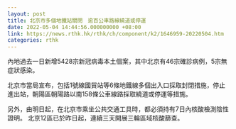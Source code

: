 ```yaml
---
layout: post
title: 北京市多個地鐵站關閉　逾百公車路線繞道或停運
date: 2022-05-04 14:44:56.000000000 +08:00
link: https://news.rthk.hk/rthk/ch/component/k2/1646959-20220504.htm
categories: rthk
---
```


內地過去一日新增5428宗新冠病毒本土個案，其中北京有46宗確診病例，5宗無症狀感染。

北京市當局宣布，包括1號線國貿站等6條地鐵線多個出入口採取封閉措施，停止進出站，朝陽區朝陽路以南158條公車線路採取繞道或停運等措施。

另外，由明日起，在北京市乘坐公共交通工具時，都必須持有7日內核酸檢測陰性證明。
北京12區已於昨日起，連續三天開展三輪區域核酸篩查。
